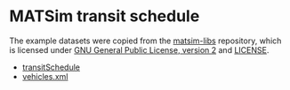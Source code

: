 # MATSim transit schedule

The example datasets were copied from the [matsim-libs](https://github.com/matsim-org/matsim-libs) repository, which is licensed under [GNU General Public License, version 2](https://github.com/matsim-org/matsim-libs/blob/ec8ab191674f50844ae42d0e9c4203733103ba18/matsim/COPYING) and [LICENSE](https://github.com/matsim-org/matsim-libs/blob/ec8ab191674f50844ae42d0e9c4203733103ba18/matsim/LICENSE).

- [transitSchedule](https://github.com/matsim-org/matsim-libs/blob/ec8ab191674f50844ae42d0e9c4203733103ba18/matsim/src/test/resources/test/input/org/matsim/pt/counts/transitSchedule.xml)
- [vehicles.xml](https://github.com/matsim-org/matsim-libs/blob/ec8ab191674f50844ae42d0e9c4203733103ba18/matsim/src/test/resources/test/input/org/matsim/pt/counts/vehicles.xml)
